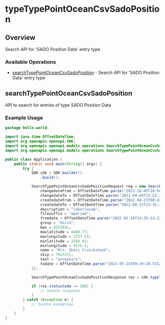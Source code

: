 # typeTypePointOceanCsvSadoPosition

## Overview

Search API for 'SADO Position Data' entry type

### Available Operations

* [searchTypePointOceanCsvSadoPosition](#searchtypepointoceancsvsadoposition) - Search API for 'SADO Position Data' entry type

## searchTypePointOceanCsvSadoPosition

API to search for entries of type SADO Position Data

### Example Usage

```java
package hello.world;

import java.time.OffsetDateTime;
import org.openapis.openapi.SDK;
import org.openapis.openapi.models.operations.SearchTypePointOceanCsvSadoPositionRequest;
import org.openapis.openapi.models.operations.SearchTypePointOceanCsvSadoPositionResponse;

public class Application {
    public static void main(String[] args) {
        try {
            SDK sdk = SDK.builder()
                .build();

            SearchTypePointOceanCsvSadoPositionRequest req = new SearchTypePointOceanCsvSadoPositionRequest() {{
                changedateFrom = OffsetDateTime.parse("2022-10-05T10:50:37.967Z");
                changedateTo = OffsetDateTime.parse("2021-04-04T22:52:25.370Z");
                createdateFrom = OffsetDateTime.parse("2022-04-23T00:43:15.987Z");
                createdateTo = OffsetDateTime.parse("2022-08-21T23:41:36.278Z");
                description = "laboriosam";
                filesuffix = "aperiam";
                fromdate = OffsetDateTime.parse("2022-05-28T14:35:14.227Z");
                group = "dicta";
                max = 825283L;
                maxlatitude = 4408.77;
                maxlongitude = 2737.93;
                minlatitude = 3204.42;
                minlongitude = 9175.4;
                name = "Mrs. Sheri Cruickshank";
                skip = 791517L;
                text = "excepturi";
                todate = OffsetDateTime.parse("2022-05-24T09:39:20.515Z");
            }};            

            SearchTypePointOceanCsvSadoPositionResponse res = sdk.typeTypePointOceanCsvSadoPosition.searchTypePointOceanCsvSadoPosition(req);

            if (res.statusCode == 200) {
                // handle response
            }
        } catch (Exception e) {
            // handle exception
        }
    }
}
```
